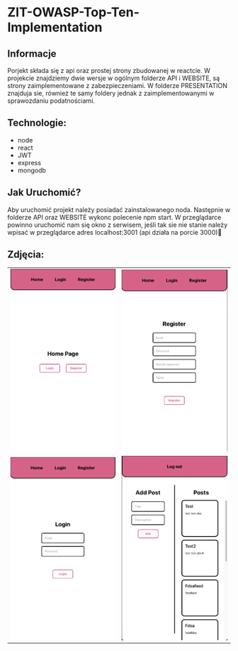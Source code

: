 # ZIT-OWASP-Top-Ten-Implementation
## Informacje
Porjekt składa się z api oraz prostej strony zbudowanej w reactcie. W projekcie znajdziemy dwie wersje w ogólnym folderze API  i WEBSITE, są strony zaimplementowane z zabezpieczeniami. W folderze PRESENTATION znajduja sie, również te samy foldery jednak z zaimplementowanymi w sprawozdaniu podatnościami.
## Technologie:
- node
- react
- JWT
- express
- mongodb

## Jak Uruchomić?
Aby uruchomić projekt należy posiadać zainstalowanego noda. Następnie w folderze API oraz WEBSITE wykonc polecenie npm start. W przeglądarce powinno uruchomić nam się okno z serwisem, jeśli tak sie nie stanie należy wpisać w przeglądarce adres localhost:3001 (api działa na porcie 3000)

## Zdjęcia:
|                                  |                                |
| ----------------------------------------- | ---------------------------------------- |
| ![screen1](/1.png)    | ![screen2](/2.png)      |
| ![screen3](/3.png) | ![screen4](/4.png)  |

